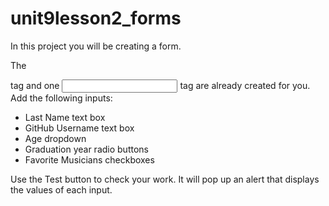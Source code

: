 # unit9lesson2_forms

In this project you will be creating a form.

The <form> tag and one <input> tag are already
created for you. Add the following inputs:

- Last Name text box
- GitHub Username text box
- Age dropdown
- Graduation year radio buttons
- Favorite Musicians checkboxes


Use the Test button to check your work. It will pop up 
an alert that displays the values of each input.